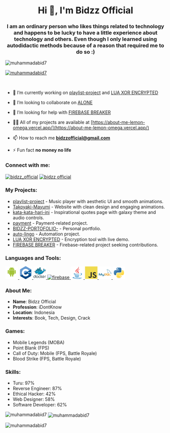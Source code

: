 <h1 align="center">Hi 👋, I'm Bidzz Official</h1>
<h3 align="center">I am an ordinary person who likes things related to technology and happens to be lucky to have a little experience about technology and others. Even though I only learned using autodidactic methods because of a reason that required me to do so :)</h3>

<p align="left"> <img src="https://komarev.com/ghpvc/?username=muhammadabid7&label=Profile%20views&color=0e75b6&style=flat" alt="muhammadabid7" /> </p>

<p align="left"> <a href="https://github.com/ryo-ma/github-profile-trophy"><img src="https://github-profile-trophy.vercel.app/?username=muhammadabid7" alt="muhammadabid7" /></a> </p>

<p align="left"> <a href="https://twitter.com/" target="blank"><img src="https://img.shields.io/twitter/follow/?logo=twitter&style=for-the-badge" alt="" /></a> </p>

- 🔭 I’m currently working on [playlist-project](https://github.com/Muhammadabid7/playlist-project) and [LUA XOR ENCRYPTED](https://github.com/BIDZZ-RAWR/lua-xor-encrypt)

- 👯 I’m looking to collaborate on [ALONE](https://t.me/bidzz7)

- 🤝 I’m looking for help with [FIREBASE BREAKER](https://github.com/BIDZZ-RAWR/Firebase-Breaker)

- 👨‍💻 All of my projects are available at [https://about-me-lemon-omega.vercel.app/](https://about-me-lemon-omega.vercel.app/)

- 📫 How to reach me **bidzzofficial@gmail.com**

- ⚡ Fun fact **no money no life**

<h3 align="left">Connect with me:</h3>
<p align="left">
<a href="https://www.instagram.com/bidzz_official" target="blank"><img align="center" src="https://raw.githubusercontent.com/rahuldkjain/github-profile-readme-generator/master/src/images/icons/Social/instagram.svg" alt="bidzz_official" height="30" width="40" /></a>
<a href="https://www.youtube.com/c/bidzz official" target="blank"><img align="center" src="https://raw.githubusercontent.com/rahuldkjain/github-profile-readme-generator/master/src/images/icons/Social/youtube.svg" alt="bidzz official" height="30" width="40" /></a>
</p>

<h3 align="left">My Projects:</h3>
<ul>
  <li><a href="https://github.com/Muhammadabid7/playlist-project">playlist-project</a> - Music player with aesthetic UI and smooth animations.</li>
  <li><a href="https://github.com/Muhammadabid7/Takoyaki-Mayumi">Takoyaki-Mayumi</a> - Website with clean design and engaging animations.</li>
  <li><a href="https://github.com/Muhammadabid7/kata-kata-hari-ini">kata-kata-hari-ini</a> - Inspirational quotes page with galaxy theme and audio controls.</li>
  <li><a href="https://github.com/Muhammadabid7/payment">payment</a> - Payment-related project.</li>
  <li><a href="https://github.com/Muhammadabid7/BIDZZ-PORTOFOLIO-">BIDZZ-PORTOFOLIO-</a> - Personal portfolio.</li>
  <li><a href="https://github.com/Muhammadabid7/auto-lingo">auto-lingo</a> - Automation project.</li>
  <li><a href="https://github.com/BIDZZ-RAWR/lua-xor-encrypt">LUA XOR ENCRYPTED</a> - Encryption tool with live demo.</li>
  <li><a href="https://github.com/BIDZZ-RAWR/Firebase-Breaker">FIREBASE BREAKER</a> - Firebase-related project seeking contributions.</li>
</ul>

<h3 align="left">Languages and Tools:</h3>
<p align="left"> <a href="https://developer.android.com" target="_blank" rel="noreferrer"> <img src="https://raw.githubusercontent.com/devicons/devicon/master/icons/android/android-original-wordmark.svg" alt="android" width="40" height="40"/> </a> <a href="https://www.w3schools.com/cpp/" target="_blank" rel="noreferrer"> <img src="https://raw.githubusercontent.com/devicons/devicon/master/icons/cplusplus/cplusplus-original.svg" alt="cplusplus" width="40" height="40"/> </a> <a href="https://www.docker.com/" target="_blank" rel="noreferrer"> <img src="https://raw.githubusercontent.com/devicons/devicon/master/icons/docker/docker-original-wordmark.svg" alt="docker" width="40" height="40"/> </a> <a href="https://firebase.google.com/" target="_blank" rel="noreferrer"> <img src="https://www.vectorlogo.zone/logos/firebase/firebase-icon.svg" alt="firebase" width="40" height="40"/> </a> <a href="https://www.java.com" target="_blank" rel="noreferrer"> <img src="https://raw.githubusercontent.com/devicons/devicon/master/icons/java/java-original.svg" alt="java" width="40" height="40"/> </a> <a href="https://developer.mozilla.org/en-US/docs/Web/JavaScript" target="_blank" rel="noreferrer"> <img src="https://raw.githubusercontent.com/devicons/devicon/master/icons/javascript/javascript-original.svg" alt="javascript" width="40" height="40"/> </a> <a href="https://www.mysql.com/" target="_blank" rel="noreferrer"> <img src="https://raw.githubusercontent.com/devicons/devicon/master/icons/mysql/mysql-original-wordmark.svg" alt="mysql" width="40" height="40"/> </a> <a href="https://www.python.org" target="_blank" rel="noreferrer"> <img src="https://raw.githubusercontent.com/devicons/devicon/master/icons/python/python-original.svg" alt="python" width="40" height="40"/> </a> </p>

<h3 align="left">About Me:</h3>
<ul>
  <li><strong>Name</strong>: Bidzz Official</li>
  <li><strong>Profession</strong>: iDontKnow</li>
  <li><strong>Location</strong>: Indonesia</li>
  <li><strong>Interests</strong>: Book, Tech, Design, Crack</li>
</ul>

<h3 align="left">Games:</h3>
<ul>
  <li>Mobile Legends (MOBA)</li>
  <li>Point Blank (FPS)</li>
  <li>Call of Duty: Mobile (FPS, Battle Royale)</li>
  <li>Blood Strike (FPS, Battle Royale)</li>
</ul>

<h3 align="left">Skills:</h3>
<ul>
  <li>Turu: 97%</li>
  <li>Reverse Engineer: 87%</li>
  <li>Ethical Hacker: 42%</li>
  <li>Web Designer: 58%</li>
  <li>Software Developer: 62%</li>
</ul>

<p><img align="left" src="https://github-readme-stats.vercel.app/api/top-langs?username=muhammadabid7&show_icons=true&locale=en&layout=compact" alt="muhammadabid7" /></p>

<p>&nbsp;<img align="center" src="https://github-readme-stats.vercel.app/api?username=muhammadabid7&show_icons=true&locale=en" alt="muhammadabid7" /></p>

<p><img align="center" src="https://github-readme-streak-stats.herokuapp.com/?user=muhammadabid7&" alt="muhammadabid7" /></p>